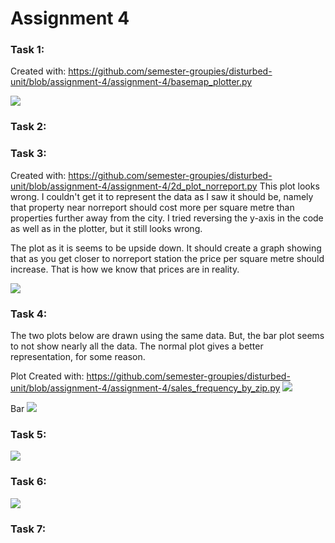 # Assignment 4

### Task 1:
Created with:
https://github.com/semester-groupies/disturbed-unit/blob/assignment-4/assignment-4/basemap_plotter.py

![](https://github.com/semester-groupies/disturbed-unit/blob/assignment-4/assignment-4/plot_50_km_2015.png)
### Task 2:

### Task 3:
Created with:
https://github.com/semester-groupies/disturbed-unit/blob/assignment-4/assignment-4/2d_plot_norreport.py
This plot looks wrong. I couldn't get it to represent the data as I saw it should be, namely that property near norreport should cost 
more per square metre than properties further away from the city. I tried reversing the y-axis in the code as well as in the plotter, 
but it still looks wrong.

The plot as it is seems to be upside down. It should create a graph showing that as you get closer to norreport station the price per square metre should increase. That is how we know that prices are in reality.

![](https://github.com/semester-groupies/disturbed-unit/blob/assignment-4/assignment-4/2d_plot_norreport.png)
### Task 4:
The two plots below are drawn using the same data. But, the bar plot seems to not show nearly all the data. The normal plot gives a better
representation, for some reason.

Plot
Created with:
https://github.com/semester-groupies/disturbed-unit/blob/assignment-4/assignment-4/sales_frequency_by_zip.py
![](https://github.com/semester-groupies/disturbed-unit/blob/assignment-4/assignment-4/sales_by_zip.png)

Bar
![](https://github.com/semester-groupies/disturbed-unit/blob/assignment-4/assignment-4/by_zip_bar.png)
### Task 5:
![](https://github.com/semester-groupies/disturbed-unit/blob/assignment-4/assignment-4/room_numbers_histogram.png)

### Task 6:
![](https://github.com/semester-groupies/disturbed-unit/blob/assignment-4/assignment-4/3d_histogram.png)
### Task 7:
